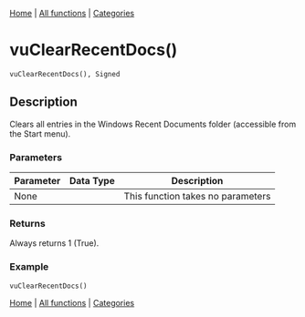 [Home](../index.md) | [All functions](index.md) | [Categories](../categories/index.md)

# vuClearRecentDocs()

```Prototype
vuClearRecentDocs(), Signed
```


## Description
Clears all entries in the Windows Recent Documents folder (accessible from the Start menu).

### Parameters

| Parameter | Data Type | Description |
|-----------|-----------|-------------|
| None      |          | This function takes no parameters |

### Returns
Always returns 1 (True).

### Example

```Clarion
vuClearRecentDocs()
```

[Home](../index.md) | [All functions](index.md) | [Categories](../categories/index.md)
